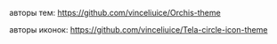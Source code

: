 авторы тем: https://github.com/vinceliuice/Orchis-theme

авторы иконок: https://github.com/vinceliuice/Tela-circle-icon-theme
